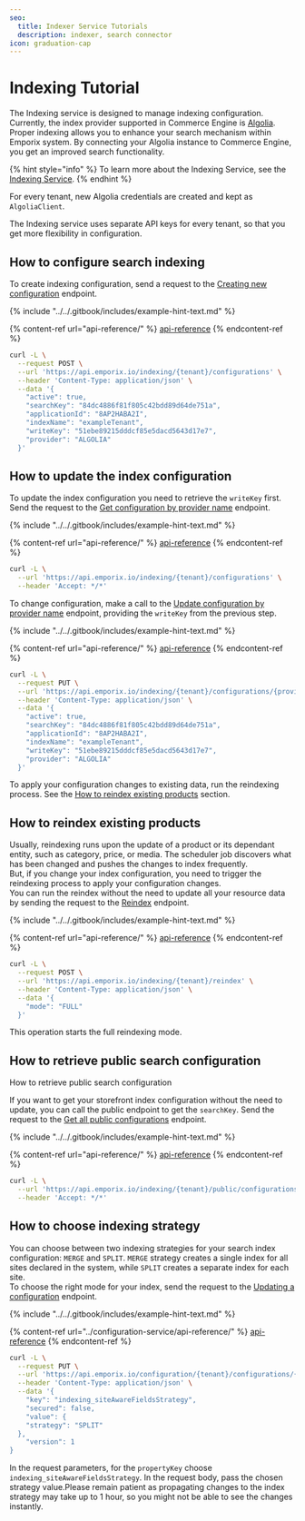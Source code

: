 ```yaml
---
seo:
  title: Indexer Service Tutorials
  description: indexer, search connector
icon: graduation-cap
---
```


# Indexing Tutorial

The Indexing service is designed to manage indexing configuration. Currently, the index provider supported in Commerce Engine is [Algolia](https://www.algolia.com/).\
Proper indexing allows you to enhance your search mechanism within Emporix system. By connecting your Algolia instance to Commerce Engine, you get an improved search functionality.

{% hint style="info" %}
To learn more about the Indexing Service, see the [Indexing Service](./).
{% endhint %}

For every tenant, new Algolia credentials are created and kept as `AlgoliaClient`.

The Indexing service uses separate API keys for every tenant, so that you get more flexibility in configuration.

## How to configure search indexing

To create indexing configuration, send a request to the [Creating new configuration](https://developer.emporix.io/documentation-portal/api-references/api-guides-and-references/configuration/indexing-service/api-reference/configuration#post-indexing-tenant-configurations) endpoint.

{% include "../../.gitbook/includes/example-hint-text.md" %}

{% content-ref url="api-reference/" %}
[api-reference](api-reference/)
{% endcontent-ref %}

```bash
curl -L \
  --request POST \
  --url 'https://api.emporix.io/indexing/{tenant}/configurations' \
  --header 'Content-Type: application/json' \
  --data '{
    "active": true,
    "searchKey": "84dc4886f81f805c42bdd89d64de751a",
    "applicationId": "8AP2HABA2I",
    "indexName": "exampleTenant",
    "writeKey": "51ebe89215dddcf85e5dacd5643d17e7",
    "provider": "ALGOLIA"
  }'
```

## How to update the index configuration

To update the index configuration you need to retrieve the `writeKey` first.\
Send the request to the [Get configuration by provider name](https://developer.emporix.io/documentation-portal/api-references/api-guides-and-references/configuration/indexing-service/api-reference/configuration#get-indexing-tenant-configurations-provider) endpoint.

{% include "../../.gitbook/includes/example-hint-text.md" %}

{% content-ref url="api-reference/" %}
[api-reference](api-reference/)
{% endcontent-ref %}

```bash
curl -L \
  --url 'https://api.emporix.io/indexing/{tenant}/configurations' \
  --header 'Accept: */*'
```

To change configuration, make a call to the [Update configuration by provider name](https://developer.emporix.io/documentation-portal/api-references/api-guides-and-references/configuration/indexing-service/api-reference/configuration#put-indexing-tenant-configurations-provider) endpoint, providing the `writeKey` from the previous step.

{% include "../../.gitbook/includes/example-hint-text.md" %}

{% content-ref url="api-reference/" %}
[api-reference](api-reference/)
{% endcontent-ref %}

```bash
curl -L \
  --request PUT \
  --url 'https://api.emporix.io/indexing/{tenant}/configurations/{provider}' \
  --header 'Content-Type: application/json' \
  --data '{
    "active": true,
    "searchKey": "84dc4886f81f805c42bdd89d64de751a",
    "applicationId": "8AP2HABA2I",
    "indexName": "exampleTenant",
    "writeKey": "51ebe89215dddcf85e5dacd5643d17e7",
    "provider": "ALGOLIA"
  }'
```

To apply your configuration changes to existing data, run the reindexing process. See the [How to reindex existing products](indexing.md#how_to_reindex_existing_products) section.

## How to reindex existing products <a href="#how_to_reindex_existing_products" id="how_to_reindex_existing_products"></a>

Usually, reindexing runs upon the update of a product or its dependant entity, such as category, price, or media. The scheduler job discovers what has been changed and pushes the changes to index frequently.\
But, if you change your index configuration, you need to trigger the reindexing process to apply your configuration changes.\
You can run the reindex without the need to update all your resource data by sending the request to the [Reindex](https://developer.emporix.io/documentation-portal/api-references/api-guides-and-references/configuration/indexing-service/api-reference/reindex) endpoint.

{% include "../../.gitbook/includes/example-hint-text.md" %}

{% content-ref url="api-reference/" %}
[api-reference](api-reference/)
{% endcontent-ref %}

```bash
curl -L \
  --request POST \
  --url 'https://api.emporix.io/indexing/{tenant}/reindex' \
  --header 'Content-Type: application/json' \
  --data '{
    "mode": "FULL"
  }'
```

This operation starts the full reindexing mode.

## How to retrieve public search configuration

How to retrieve public search configuration

If you want to get your storefront index configuration without the need to update, you can call the public endpoint to get the `searchKey`. Send the request to the [Get all public configurations](https://developer.emporix.io/documentation-portal/api-references/api-guides-and-references/configuration/indexing-service/api-reference/public-configuration#get-indexing-tenant-public-configurations) endpoint.

{% include "../../.gitbook/includes/example-hint-text.md" %}

{% content-ref url="api-reference/" %}
[api-reference](api-reference/)
{% endcontent-ref %}

```bash
curl -L \
  --url 'https://api.emporix.io/indexing/{tenant}/public/configurations' \
  --header 'Accept: */*'
```

## How to choose indexing strategy

You can choose between two indexing strategies for your search index configuration: `MERGE` and `SPLIT`. `MERGE` strategy creates a single index for all sites declared in the system, while `SPLIT` creates a separate index for each site.\
To choose the right mode for your index, send the request to the [Updating a configuration](https://developer.emporix.io/documentation-portal/api-references/api-guides-and-references/configuration/configuration-service/api-reference/tenant-configurations#put-configuration-tenant-configurations-propertykey) endpoint.

{% include "../../.gitbook/includes/example-hint-text.md" %}

{% content-ref url="../configuration-service/api-reference/" %}
[api-reference](../configuration-service/api-reference/)
{% endcontent-ref %}

```bash
curl -L \
  --request PUT \
  --url 'https://api.emporix.io/configuration/{tenant}/configurations/{propertyKey}' \
  --header 'Content-Type: application/json' \
  --data '{
    "key": "indexing_siteAwareFieldsStrategy",
    "secured": false,
    "value": {
    "strategy": "SPLIT"
  },
    "version": 1
}
```

In the request parameters, for the `propertyKey` choose `indexing_siteAwareFieldsStrategy`. In the request body, pass the chosen strategy value.Please remain patient as propagating changes to the index strategy may take up to 1 hour, so you might not be able to see the changes instantly.
